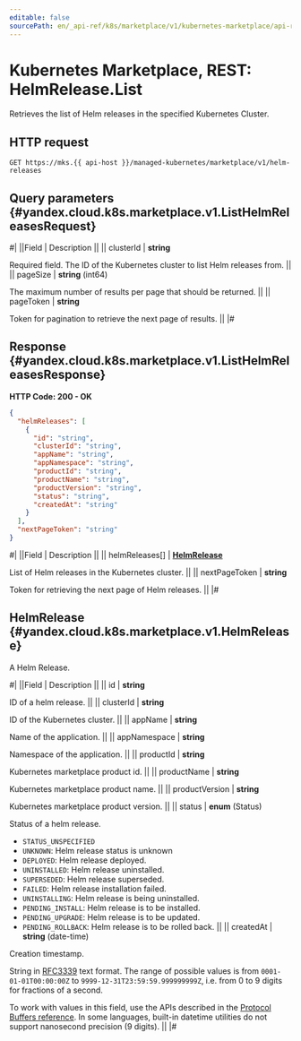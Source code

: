 ```yaml
---
editable: false
sourcePath: en/_api-ref/k8s/marketplace/v1/kubernetes-marketplace/api-ref/HelmRelease/list.md
---
```


# Kubernetes Marketplace, REST: HelmRelease.List

Retrieves the list of Helm releases in the specified Kubernetes Cluster.

## HTTP request

```
GET https://mks.{{ api-host }}/managed-kubernetes/marketplace/v1/helm-releases
```

## Query parameters {#yandex.cloud.k8s.marketplace.v1.ListHelmReleasesRequest}

#|
||Field | Description ||
|| clusterId | **string**

Required field. The ID of the Kubernetes cluster to list Helm releases from. ||
|| pageSize | **string** (int64)

The maximum number of results per page that should be returned. ||
|| pageToken | **string**

Token for pagination to retrieve the next page of results. ||
|#

## Response {#yandex.cloud.k8s.marketplace.v1.ListHelmReleasesResponse}

**HTTP Code: 200 - OK**

```json
{
  "helmReleases": [
    {
      "id": "string",
      "clusterId": "string",
      "appName": "string",
      "appNamespace": "string",
      "productId": "string",
      "productName": "string",
      "productVersion": "string",
      "status": "string",
      "createdAt": "string"
    }
  ],
  "nextPageToken": "string"
}
```

#|
||Field | Description ||
|| helmReleases[] | **[HelmRelease](#yandex.cloud.k8s.marketplace.v1.HelmRelease)**

List of Helm releases in the Kubernetes cluster. ||
|| nextPageToken | **string**

Token for retrieving the next page of Helm releases. ||
|#

## HelmRelease {#yandex.cloud.k8s.marketplace.v1.HelmRelease}

A Helm Release.

#|
||Field | Description ||
|| id | **string**

ID of a helm release. ||
|| clusterId | **string**

ID of the Kubernetes cluster. ||
|| appName | **string**

Name of the application. ||
|| appNamespace | **string**

Namespace of the application. ||
|| productId | **string**

Kubernetes marketplace product id. ||
|| productName | **string**

Kubernetes marketplace product name. ||
|| productVersion | **string**

Kubernetes marketplace product version. ||
|| status | **enum** (Status)

Status of a helm release.

- `STATUS_UNSPECIFIED`
- `UNKNOWN`: Helm release status is unknown
- `DEPLOYED`: Helm release deployed.
- `UNINSTALLED`: Helm release uninstalled.
- `SUPERSEDED`: Helm release superseded.
- `FAILED`: Helm release installation failed.
- `UNINSTALLING`: Helm release is being uninstalled.
- `PENDING_INSTALL`: Helm release is to be installed.
- `PENDING_UPGRADE`: Helm release is to be updated.
- `PENDING_ROLLBACK`: Helm release is to be rolled back. ||
|| createdAt | **string** (date-time)

Creation timestamp.

String in [RFC3339](https://www.ietf.org/rfc/rfc3339.txt) text format. The range of possible values is from
`0001-01-01T00:00:00Z` to `9999-12-31T23:59:59.999999999Z`, i.e. from 0 to 9 digits for fractions of a second.

To work with values in this field, use the APIs described in the
[Protocol Buffers reference](https://developers.google.com/protocol-buffers/docs/reference/overview).
In some languages, built-in datetime utilities do not support nanosecond precision (9 digits). ||
|#